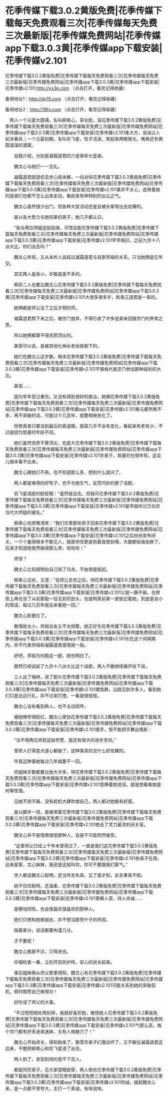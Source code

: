 # 花季传媒下载3.0.2黄版免费|花季传媒下载每天免费观看三次|花季传媒每天免费三次最新版|花季传媒免费网站|花季传媒app下载3.0.3黄|花季传媒app下载安装|花季传媒v2.101





花季传媒下载3.0.2黄版免费|花季传媒下载每天免费观看三次|花季传媒每天免费三次最新版|花季传媒免费网站|花季传媒app下载3.0.3黄|花季传媒app下载安装|花季传媒v2.101:http://yx3e.com （点击打开，看完记得收藏）

备用地址1：http://dv15.com （点击打开，看完记得收藏）

备用地址2：http://18fv.com （点击打开，看完记得收藏）





　两人一个元婴大圆满，名叫柳素心，容长脸，温花季传媒下载3.0.2黄版免费|花季传媒下载每天免费观看三次|花季传媒每天免费三次最新版|花季传媒免费网站|花季传媒app下载3.0.3黄|花季传媒app下载安装|花季传媒v2.101柔大方，说话让人如沐春风；一个元婴初期，名叫俞飞星，性子活泼，笑起来两眼冒光，嘴角还有俩圆溜溜的酒窝。

　　自我介绍，分别是凝霜道君的六徒弟和七徒弟。

　　魏文心与她们一一见礼。

　　凝霜道君因道侣去世心结未解，一向对俗花季传媒下载3.0.2黄版免费|花季传媒下载每天免费观看三次|花季传媒每天免费三次最新版|花季传媒免费网站|花季传媒app下载3.0.3黄|花季传媒app下载安装|花季传媒v2.101事并不关心，连带着她的徒弟们也都不怎么出来走动，看起来有种特别的出尘之气。

　　魏文心虽然很少出门，但各种大型活动还是会被长辈带出去炫耀的。

　　是以各大势力与她同辈的弟子，她几乎都认识。

　　“我与两位师姐这般投缘，可惜没能花季传媒下载3.0.2黄版免费|花季传媒下载每天免费观看三次|花季传媒每天免费三次最新版|花季传媒免费网站|花季传媒app下载3.0.3黄|花季传媒app下载安装|花季传媒v2.101早早相识。之前九宗十八派大比，你们没去吗？”

　　魏文心年轻，又从未听人说起过凝霜道君与自家师祖的关系，只当她俩是忘年交。

　　其实两人是发小，岁数是差不多的。

　　柳俞二人也要比魏文心花季传媒下载3.0.2黄版免费|花季传媒下载每天免费观看三次|花季传媒每天免费三次最新版|花季传媒免费网站|花季传媒app下载3.0.3黄|花季传媒app下载安装|花季传媒v2.101大很多很多岁，和青元道君是一辈的。

　　她俩都是师公没了之后才拜的师。

　　凝霜道君颓下来之后，被宗门放弃，不得已收了许多徒弟来回报宗门的养育之恩。

　　所以她俩都算不得资质顶尖的。

　　甚至可以说，是被其他化神长老给挑剩下的。

　　她们在魏文心这岁数，根本花季传媒下载3.0.2黄版免费|花季传媒下载每天免费观看三次|花季传媒每天免费三次最新版|花季传媒免费网站|花季传媒app下载3.0.3黄|花季传媒app下载安装|花季传媒v2.101不够格代表宗门参加那种级别的大比。

　　甚至……

　　因为早年受过重伤，又没有得到很好的救治，她俩花季传媒下载3.0.2黄版免费|花季传媒下载每天免费观看三次|花季传媒每天免费三次最新版|花季传媒免费网站|花季传媒app下载3.0.3黄|花季传媒app下载安装|花季传媒v2.101寿元都所剩不多，再不突破的话，可能过个几百年，就要相继坐化了。

　　但修真者只要没到最后的衰退期，面容几乎不会有变化，看起来有老有少，不过是因为筑基时年龄不同。

　　她们虽然资质不算顶尖，也是大花季传媒下载3.0.2黄版免费|花季传媒下载每天免费观看三次|花季传媒每天免费三次最新版|花季传媒免费网站|花季传媒app下载3.0.3黄|花季传媒app下载安装|花季传媒v2.101宗弟子，筑基时也很年轻，这会儿根本看不出来。

　　魏文心跟她们不熟，也不知道那么多，想到什么就问了。

　　两人都是难得的好性子，也不与她生气，反而巧妙的换了话题。

　　俞飞星调皮的眨眨眼：“虽然我没去，但我可花季传媒下载3.0.2黄版免费|花季传媒下载每天免费观看三次|花季传媒每天免费三次最新版|花季传媒免费网站|花季传媒app下载3.0.3黄|花季传媒app下载安装|花季传媒v2.101是早就听过万剑宗当代大师姐的威名。”

　　柳素心也捂嘴浅笑：“我们宗里那些孩子回来花季传媒下载3.0.2黄版免费|花季传媒下载每天免费观看三次|花季传媒每天免费三次最新版|花季传媒免费网站|花季传媒app下载3.0.3黄|花季传媒app下载安装|花季传媒v2.101之后纷纷宣布闭关，一个个羞得根本不敢见人，我那师侄更是抱着我使劲嚎，大腿都给我拍肿了，后来才知道她竟然输得那么惨，哈哈哈！”

　　师侄？

　　魏文心立刻就明白自己闹了乌龙，不由很是尴尬。

　　柳素心见状，又道：“自师公去世之后，师花季传媒下载3.0.2黄版免费|花季传媒下载每天免费观看三次|花季传媒每天免费三次最新版|花季传媒免费网站|花季传媒app下载3.0.3黄|花季传媒app下载安装|花季传媒v2.101父就一蹶不振，在修炼上再也没了从前那股一往无前的劲头，也就明真前辈一直惦记着她，到底是自小的情谊，每过几百年就会来看她一回。”

　　魏文心脸更红了。

　　敢情她太小，师祖访友又不太频繁，她正好生花季传媒下载3.0.2黄版免费|花季传媒下载每天免费观看三次|花季传媒每天免费三次最新版|花季传媒免费网站|花季传媒app下载3.0.3黄|花季传媒app下载安装|花季传媒v2.101长在这个间隔期内，并不代表师祖和凝霜道君感情就一般。

　　好吧，师祖为何跑这一趟，她也明白了。

　　既然已经说起了九宗十八派大比这个话题，两人干脆继续展开往下说。

　　三人出了梅林，进了那片花季传媒下载3.0.2黄版免费|花季传媒下载每天免费观看三次|花季传媒每天免费三次最新版|花季传媒免费网站|花季传媒app下载3.0.3黄|花季传媒app下载安装|花季传媒v2.101建筑群，沿路见到许多人，看到她们只是远远行礼，并不过来打搅，一看就很规矩。

　　魏文心没有看到熟人，也不主动招呼。

　　被她俩夸得脸红，魏文心使劲花季传媒下载3.0.2黄版免费|花季传媒下载每天免费观看三次|花季传媒每天免费三次最新版|花季传媒免费网站|花季传媒app下载3.0.3黄|花季传媒app下载安装|花季传媒v2.101摆手，恨不能把手舞出残影：

　　“当不得两位师叔这般夸赞，我还有很大的进步空间。”

　　曾把人打得差点道心都崩了，这种事真的没什么好炫耀的。

　　毕竟这种事她每过几年就要干一回。

　　师姐妹岁数都要比她大许多，特花季传媒下载3.0.2黄版免费|花季传媒下载每天免费观看三次|花季传媒每天免费三次最新版|花季传媒免费网站|花季传媒app下载3.0.3黄|花季传媒app下载安装|花季传媒v2.101意捧着她说话，就是想看看她是何等性情。

　　见她不骄不躁，没有趁机大肆吹嘘自己，两人都对她极有好感。

　　是以脚步一拐，直接带着花季传媒下载3.0.2黄版免费|花季传媒下载每天免费观看三次|花季传媒每天免费三次最新版|花季传媒免费网站|花季传媒app下载3.0.3黄|花季传媒app下载安装|花季传媒v2.101她去了灵力最浓的闭关室。

　　魏文心并不是情商很低那种人，自是不可能欣然接受。

　　“这里师父已经上千年未曾用过了，一直是我们这花季传媒下载3.0.2黄版免费|花季传媒下载每天免费观看三次|花季传媒每天免费三次最新版|花季传媒免费网站|花季传媒app下载3.0.3黄|花季传媒app下载安装|花季传媒v2.101些弟子在用，远来是客，文心妹妹，我还是这般叫你，你可不要跟我们客气。”

　　世人都说魏文心聪明，还当传言失真，见了面才知，此言果真不假。

　　她不仅仅聪明，还温柔、花季传媒下载3.0.2黄版免费|花季传媒下载每天免费观看三次|花季传媒每天免费三次最新版|花季传媒免费网站|花季传媒app下载3.0.3黄|花季传媒app下载安装|花季传媒v2.101善解人意、待人赤诚……

　　是哪怕同性，也会很喜欢很喜欢的那种人。

　　她们只想和她做朋友，并不想当那劳什子的师叔。

　　隔着辈分，说话都要拘谨几分。

　　才不要呢！

　　魏文心推辞不过，只得进去。

　　仔细检查一番，立刻开启防护阵，安心的闭关起来。

　　事后姐妹俩从师父那里得知，魏文心有花季传媒下载3.0.2黄版免费|花季传媒下载每天免费观看三次|花季传媒每天免费三次最新版|花季传媒免费网站|花季传媒app下载3.0.3黄|花季传媒app下载安装|花季传媒v2.101可能关系到她的突破契机，顿时暗赞自己做得对！

　　好险误了师父的大事。

　　“不过短短相处两刻钟，我就好喜欢她，难怪她人花季传媒下载3.0.2黄版免费|花季传媒下载每天免费观看三次|花季传媒每天免费三次最新版|花季传媒免费网站|花季传媒app下载3.0.3黄|花季传媒app下载安装|花季传媒v2.101气那么高，每个宗门都有好多迷弟迷妹，太有人格魅力了！”

　　魏文心开始闭关，得知她来了，飘雪宗弟子们激动坏了，又不敢往凝霜道君这边来，干脆把柳素心和俞飞星请了出去。

　　两人到了，发现到场的竟不下百人。

　　都是同宗弟子，见大家望眼欲穿，两人倒也花季传媒下载3.0.2黄版免费|花季传媒下载每天免费观看三次|花季传媒每天免费三次最新版|花季传媒免费网站|花季传媒app下载3.0.3黄|花季传媒app下载安装|花季传媒v2.101坦诚，提起魏文心来，是一点都不曾夸大，主打一个真诚，有啥说啥。
